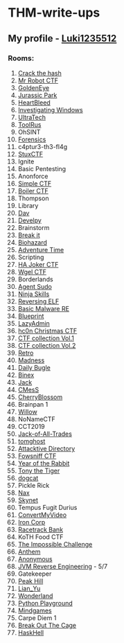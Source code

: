 # THM-write-ups

## My profile - [Luki1235512](https://tryhackme.com/p/Luki1235512)

### Rooms:

1. [Crack the hash](https://github.com/Luki1235512/THM-write-ups/blob/main/write-ups/Crack%20the%20hash/README.md)
2. [Mr Robot CTF](https://github.com/Luki1235512/THM-write-ups/blob/main/write-ups/Mr%20Robot%20CTF/README.md)
3. [GoldenEye](https://github.com/Luki1235512/THM-write-ups/blob/main/write-ups/GoldenEye/README.md)
4. [Jurassic Park](https://github.com/Luki1235512/THM-write-ups/blob/main/write-ups/Jurassic%20Park/README.md)
5. [HeartBleed](https://github.com/Luki1235512/THM-write-ups/blob/main/write-ups/HeartBleed/README.md)
6. [Investigating Windows](https://github.com/Luki1235512/THM-write-ups/blob/main/write-ups/Investigating%20Windows/README.md)
7. [UltraTech](https://github.com/Luki1235512/THM-write-ups/blob/main/write-ups/UltraTech/README.md)
8. [ToolRus](https://github.com/Luki1235512/THM-write-ups/blob/main/write-ups/ToolsRus/README.md)
9. OhSINT
10. [Forensics](https://github.com/Luki1235512/THM-write-ups/blob/main/write-ups/Forensics/README.md)
11. c4ptur3-th3-fl4g
12. [StuxCTF](https://github.com/Luki1235512/THM-write-ups/blob/main/write-ups/StuxCTF/README.md)
13. Ignite
14. Basic Pentesting
15. Anonforce
16. [Simple CTF](https://github.com/Luki1235512/THM-write-ups/blob/main/write-ups/Simple%20CTF/README.md)
17. [Boiler CTF](https://github.com/Luki1235512/THM-write-ups/blob/main/write-ups/Boiler%20CTF/README.md)
18. Thompson
19. Library
20. [Dav](https://github.com/Luki1235512/THM-write-ups/blob/main/write-ups/Dav/README.md)
21. [Develpy](https://github.com/Luki1235512/THM-write-ups/blob/main/write-ups/Develpy/README.md)
22. Brainstorm
23. [Break it](https://github.com/Luki1235512/THM-write-ups/blob/main/write-ups/Break%20it/README.md)
24. [Biohazard](https://github.com/Luki1235512/THM-write-ups/blob/main/write-ups/Biohazard/README.md)
25. [Adventure Time](https://github.com/Luki1235512/THM-write-ups/blob/main/write-ups/Adventure%20Time/README.md)
26. Scripting
27. [HA Joker CTF](https://github.com/Luki1235512/THM-write-ups/blob/main/write-ups/HA%20Joker%20CTF/README.md)
28. [Wgel CTF](https://github.com/Luki1235512/THM-write-ups/blob/main/write-ups/Wgel%20CTF/README.md)
29. Borderlands
30. [Agent Sudo](https://github.com/Luki1235512/THM-write-ups/blob/main/write-ups/Agent%20Sudo/README.md)
31. [Ninja Skills](https://github.com/Luki1235512/THM-write-ups/blob/main/write-ups/Ninja%20Skills/README.md)
32. [Reversing ELF](https://github.com/Luki1235512/THM-write-ups/blob/main/write-ups/Reversing%20ELF/README.md)
33. [Basic Malware RE](https://github.com/Luki1235512/THM-write-ups/blob/main/write-ups/Basic%20Malware%20RE/README.md)
34. [Blueprint](https://github.com/Luki1235512/THM-write-ups/blob/main/write-ups/Blueprint/README.md)
35. [LazyAdmin](https://github.com/Luki1235512/THM-write-ups/blob/main/write-ups/LazyAdmin/README.md)
36. [hc0n Christmas CTF](https://github.com/Luki1235512/THM-write-ups/blob/main/write-ups/hc0n%20Christmas%20CTF/README.md)
37. [CTF collection Vol.1](https://github.com/Luki1235512/THM-write-ups/blob/main/write-ups/CTF%20collection%20Vol.1/README.md)
38. [CTF collection Vol.2](https://github.com/Luki1235512/THM-write-ups/blob/main/write-ups/CTF%20collection%20Vol.2/README.md)
39. [Retro](https://github.com/Luki1235512/THM-write-ups/blob/main/write-ups/Retro/README.md)
40. [Madness](https://github.com/Luki1235512/THM-write-ups/blob/main/write-ups/Madness/README.md)
41. [Daily Bugle](https://github.com/Luki1235512/THM-write-ups/blob/main/write-ups/Daily%20Bugle/README.md)
42. [Binex](https://github.com/Luki1235512/THM-write-ups/blob/main/write-ups/Binex/README.md)
43. [Jack](https://github.com/Luki1235512/THM-write-ups/blob/main/write-ups/Jack/README.md)
44. [CMesS](https://github.com/Luki1235512/THM-write-ups/blob/main/write-ups/CMesS/README.md)
45. [CherryBlossom](https://github.com/Luki1235512/THM-write-ups/blob/main/write-ups/CherryBlossom/README.md)
46. Brainpan 1
47. [Willow](https://github.com/Luki1235512/THM-write-ups/blob/main/write-ups/Willow/README.md)
48. NoNameCTF
49. CCT2019
50. [Jack-of-All-Trades](https://github.com/Luki1235512/THM-write-ups/blob/main/write-ups/Jack-of-All-Trades/README.md)
51. [tomghost](https://github.com/Luki1235512/THM-write-ups/blob/main/write-ups/tomghost/README.md)
52. [Attacktive Directory](https://github.com/Luki1235512/THM-write-ups/blob/main/write-ups/Attacktive%20Directory/README.md)
53. [Fowsniff CTF](https://github.com/Luki1235512/THM-write-ups/blob/main/write-ups/Fowsniff%20CTF/README.md)
54. [Year of the Rabbit](https://github.com/Luki1235512/THM-write-ups/blob/main/write-ups/Year%20of%20the%20Rabbit/README.md)
55. [Tony the Tiger](https://github.com/Luki1235512/THM-write-ups/blob/main/write-ups/Tony%20the%20Tiger/README.md)
56. [dogcat](https://github.com/Luki1235512/THM-write-ups/blob/main/write-ups/dogcat/README.md)
57. Pickle Rick
58. [Nax](https://github.com/Luki1235512/THM-write-ups/blob/main/write-ups/Nax/README.md)
59. [Skynet](https://github.com/Luki1235512/THM-write-ups/blob/main/write-ups/Skynet/README.md)
60. Tempus Fugit Durius
61. [ConvertMyVideo](https://github.com/Luki1235512/THM-write-ups/blob/main/write-ups/ConvertMyVideo/README.md)
62. [Iron Corp](https://github.com/Luki1235512/THM-write-ups/blob/main/write-ups/Iron%20Corp/README.md)
63. [Racetrack Bank](https://github.com/Luki1235512/THM-write-ups/blob/main/write-ups/Racetrack%20Bank/README.md)
64. KoTH Food CTF
65. [The Impossible Challenge](https://github.com/Luki1235512/THM-write-ups/blob/main/write-ups/The%20Impossible%20Challenge/README.md)
66. [Anthem](https://github.com/Luki1235512/THM-write-ups/blob/main/write-ups/Anthem/README.md)
67. [Anonymous](https://github.com/Luki1235512/THM-write-ups/blob/main/write-ups/Anonymous/README.md)
68. [JVM Reverse Engineering](https://github.com/Luki1235512/THM-write-ups/blob/main/write-ups/JVM%20Reverse%20Engineering/README.md) - 5/7
69. Gatekeeper
70. [Peak Hill](https://github.com/Luki1235512/THM-write-ups/blob/main/write-ups/Peak%20Hill/README.md)
71. [Lian_Yu](https://github.com/Luki1235512/THM-write-ups/blob/main/write-ups/Lian_Yu/README.md)
72. [Wonderland](https://github.com/Luki1235512/THM-write-ups/blob/main/write-ups/Wonderland/README.md)
73. [Python Playground](https://github.com/Luki1235512/THM-write-ups/blob/main/write-ups/Python%20Playground/README.md)
74. [Mindgames](https://github.com/Luki1235512/THM-write-ups/blob/main/write-ups/Mindgames/README.md)
76. Carpe Diem 1
77. [Break Out The Cage](https://github.com/Luki1235512/THM-write-ups/blob/main/write-ups/Break%20Out%20The%20Cage/README.md)
78. [HaskHell](https://github.com/Luki1235512/THM-write-ups/blob/main/write-ups/HaskHell/README.md)

